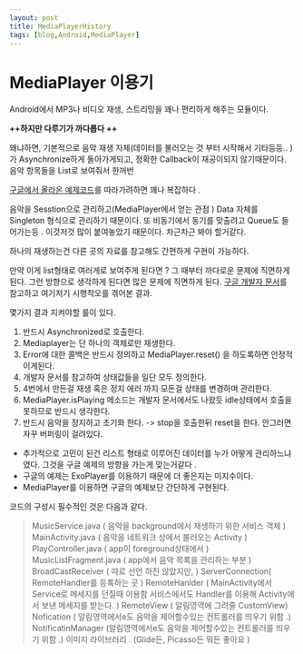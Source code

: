 ```yaml
---
layout: post
title: MediaPlayerHistory 
tags: [blog,Android,MediaPlayer]
---
```


# MediaPlayer 이용기

Android에서 MP3나 비디오 재생, 스트리밍을 꽤나 편리하게 해주는 모듈이다.

**++하지만 다루기가 까다롭다 ++**

왜냐하면, 기본적으로 음악 재생 자체(데이터를 불러오는 것 부터 시작해서 기타등등.. ) 가 Asynchronize하게 돌아가게되고, 정확한 Callback이 재공이되지 않기때문이다. 음악 항목들을 List로 보여줘서 한꺼번

[구글에서 올라온 예제코드](https://github.com/googlesamples/android-UniversalMusicPlayer/)를 따라가려하면 꽤나 복잡하다 .

음악을 Sesstion으로 관리하고(MediaPlayer에서 얻는 관점 ) Data 자체를 Singleton 형식으로 관리하기 때문이다. 또 비동기에서 동기를 맞출려고 Queue도 들어가는등 . 이것저것 많이 붙여놓았기 때문이다. 차근차근 봐야 할거같다.


하나의 재생하는건 다른 곳의 자료를 참고해도 간편하게 구현이 가능하다.

만약 이게 list형태로 여러게로 보여주게 된다면 ?
그 때부터 까다로운 문제에 직면하게 된다. 그런 방향으로 생각하게 된다면 많은 문제에 직면하게 된다.
[구글 개발자 문서](https://developer.android.com/reference/android/media/MediaPlayer.html)를 참고하고 여기저기 시행착오를 겪어본 결과.

몇가지 결과 지켜야할 룰이 있다.
1. 반드시 Asynchronized로 호출한다.
2. Mediaplayer는 단 하나의 객체로만 재생한다.
3. Error에 대한 콜백은 반드시 정의하고 MediaPlayer.reset() 을 하도록하면 안정적이게된다.
4. 개발자 문서를 참고하여 상태값들을 일단 모두 정의한다.
5. 4번에서 만든걸 재생 혹은 정지 에러 까지 모든걸 상태를 변경하며 관리한다.
6. MediaPlayer.isPlaying 메소드는 개발자 문서에서도 나왔듯 idle상태에서 호출을 못하므로 반드시 생각한다.
7. 반드시 음악을 정지하고 초기화 한다. -> stop을 호출한뒤 reset을 한다. 안그러면 자꾸 버퍼링이 걸려있다.



- 추가적으로 고민이 된건 리스트 형태로 이루어진 데이터를 누가 어떻게 관리하느냐 였다. 그것을 구글 예제의 방향을 가는게 맞는거같다 .
- 구글의 예제는 ExoPlayer를 이용하기 때문에 더 좋은지는 미지수이다.
- MediaPlayer를 이용하면 구글의 예제보단 간단하게 구현된다.




코드의 구성시 필수적인 것은 다음과 같다. 


> MusicService.java ( 음악을 background에서 재생하기 위한 서비스 객체 )
> MainActivity.java ( 음악을 네트워크 상에서 불러오는 Activity )
> PlayController.java ( app이 foreground상태에서 )
> MusicListFragment.java ( app에서 음악 목록을 관리하는 부분 )
> BroadCastReceiver ( 따로 선언 하진 않았지만, )
> ServerConnection( RemoteHandler를 등록하는 곳 )
> RemoteHanlder ( MainActivity에서 Service로 메세지를 던질때 이용함 서비스에서도 Handler를 이용해 Activity에서 보낸 메세지를 받는다. )
> RemoteView ( 알림영역에 그려줄 CustomView)
> Nofication ( 알림영역에서e도 음악을 제어할수있는 컨트롤러를 띄우기 위함 .)
> NotificatinManager (알림영역에서e도 음악을 제어할수있는 컨트롤러를 띄우기 위함 .)
> 이미지 라이브러리 . (Glide든, Picasso든 뭐든 좋아요 )
